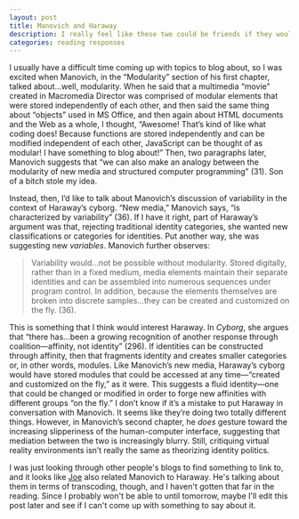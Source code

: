```yaml
---
layout: post
title: Manovich and Haraway
description: I really feel like these two could be friends if they would just be cool about it.
categories: reading responses
---
```

I usually have a difficult time coming up with topics to blog about, so I was excited when Manovich, in the “Modularity” section of his first chapter, talked about…well, modularity. When he said that a multimedia “movie” created in Macromedia Director was comprised of modular elements that were stored independently of each other, and then said the same thing about “objects” used in MS Office, and then again about HTML documents and the Web as a whole, I thought, “Awesome! That’s kind of like what coding does! Because functions are stored independently and can be modified independent of each other, JavaScript can be thought of as modular! I have something to blog about!” Then, two paragraphs later, Manovich suggests that “we can also make an analogy between the modularity of new media and structured computer programming” (31). Son of a bitch stole my idea.

Instead, then, I’d like to talk about Manovich’s discussion of variability in the context of Haraway’s cyborg. “New media,” Manovich says, “is characterized by variability” (36). 
If I have it right, part of Haraway’s argument was that, rejecting traditional identity categories, she wanted new classifications or categories for identities. Put another way, she was suggesting new *variables*. 
Manovich further observes:
>Variability would…not be possible without modularity. Stored digitally, rather than in a fixed medium, media elements maintain their separate identities and can be assembled into numerous sequences under program control. In addition, because the elements themselves are broken into discrete samples…they can be created and customized on the fly. (36).

This is something that I think would interest Haraway. In *Cyborg*, she argues that “there has…been a growing recognition of another response through coalition—affinity, not identity” (296). If identities can be constructed through affinity, then that fragments identity and creates smaller categories or, in other words, modules. Like Manovich’s new media, Haraway’s cyborg would have stored modules that could be accessed at any time—“created and customized on the fly,” as it were. This suggests a fluid identity—one that could be changed or modified in order to forge new affinities with different groups “on the fly.”
I don’t know if it’s a mistake to put Haraway in conversation with Manovich. It seems like they’re doing two totally different things. However, in Manovich’s second chapter, he *does* gesture toward the increasing slipperiness of the human-computer interface, suggesting that mediation between the two is increasingly blurry. Still, critiquing virtual reality environments isn’t really the same as theorizing identity politics.

I was just looking through other people's blogs to find something to link to, and it looks like [Joe](joetorok.github.io/) also related Manovich to Haraway. He's talking about them in terms of transcoding, though, and I haven't gotten that far in the reading. Since I probably won't be able to until tomorrow, maybe I'll edit this post later and see if I can't come up with something to say about it.
